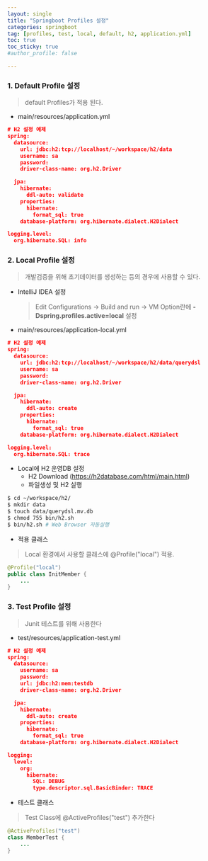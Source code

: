 ```yaml
---
layout: single
title: "Springboot Profiles 설정"
categories: springboot
tag: [profiles, test, local, default, h2, application.yml]
toc: true
toc_sticky: true
#author_profile: false

---
```




### 1. Default Profile 설정

> default Profiles가 적용 된다.

* main/resources/application.yml

```json
# H2 설정 예제
spring:
  datasource:
    url: jdbc:h2:tcp://localhost/~/workspace/h2/data
    username: sa
    password:
    driver-class-name: org.h2.Driver

  jpa:
    hibernate:
      ddl-auto: validate
    properties:
      hibernate:
        format_sql: true
    database-platform: org.hibernate.dialect.H2Dialect

logging.level:
  org.hibernate.SQL: info
```



### 2. Local Profile 설정

> 개발검증을 위해 초기데이터를 생성하는 등의 경우에 사용할 수 있다.

* IntelliJ IDEA 설정

  > Edit Configurations -> Build and run -> VM Option란에 **-Dspring.profiles.active=local** 설정

* main/resources/application-local.yml

```json
# H2 설정 예제
spring:
  datasource:
    url: jdbc:h2:tcp://localhost/~/workspace/h2/data/querydsl
    username: sa
    password:
    driver-class-name: org.h2.Driver

  jpa:
    hibernate:
      ddl-auto: create
    properties:
      hibernate:
        format_sql: true
    database-platform: org.hibernate.dialect.H2Dialect

logging.level:
  org.hibernate.SQL: trace
```

* Local에 H2 운영DB 설정
  * H2 Download (https://h2database.com/html/main.html)
  * 파일생성 및 H2 실행

```bash
$ cd ~/workspace/h2/
$ mkdir data
$ touch data/querydsl.mv.db
$ chmod 755 bin/h2.sh
$ bin/h2.sh # Web Browser 자동실행
```

* 적용 클래스

> Local 환경에서 사용할 클래스에 @Profile("local") 적용. 

```java
@Profile("local")
public class InitMember {
    ...
}
```



### 3. Test Profile 설정

> Junit 테스트를 위해 사용한다

* test/resources/application-test.yml

```json
# H2 설정 예제
spring:
  datasource:
    username: sa
    password:
    url: jdbc:h2:mem:testdb
    driver-class-name: org.h2.Driver

  jpa:
    hibernate:
      ddl-auto: create
    properties:
      hibernate:
        format_sql: true
    database-platform: org.hibernate.dialect.H2Dialect

logging:
  level:
    org:
      hibernate:
        SQL: DEBUG
        type.descriptor.sql.BasicBinder: TRACE
```

* 테스트 클래스

> Test Class에 @ActiveProfiles("test") 추가한다

```java
@ActiveProfiles("test")
class MemberTest {
    ...
}
```

